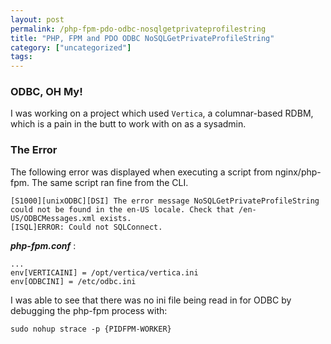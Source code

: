 ```yaml
---
layout: post
permalink: /php-fpm-pdo-odbc-nosqlgetprivateprofilestring
title: "PHP, FPM and PDO ODBC NoSQLGetPrivateProfileString"
category: ["uncategorized"]
tags: 
---
```

### ODBC, OH My!

I was working on a project which used `Vertica`, a columnar-based RDBM, which is a pain in the butt to work with on as a sysadmin.

### The Error

The following error was displayed when executing a script from nginx/php-fpm. The same script ran fine from the CLI.

    [S1000][unixODBC][DSI] The error message NoSQLGetPrivateProfileString could not be found in the en-US locale. Check that /en-US/ODBCMessages.xml exists.
    [ISQL]ERROR: Could not SQLConnect.

**_php-fpm.conf_** :

    ...
    env[VERTICAINI] = /opt/vertica/vertica.ini
    env[ODBCINI] = /etc/odbc.ini

I was able to see that there was no ini file being read in for ODBC by debugging the php-fpm process with:

    sudo nohup strace -p {PIDFPM-WORKER}

